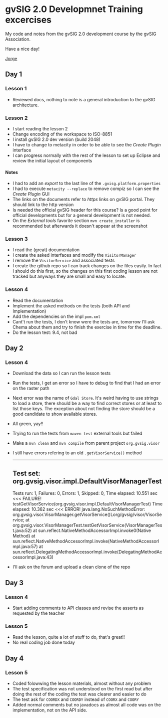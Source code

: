 gvSIG 2.0 Developmnet Training excercises
===================================================

My code and notes from the gvSIG 2.0 development course by the gvSIG 
Association.

Have a nice day!

[Jorge](http://jorgesanz.net)


## Day 1

### Lesson 1

- Reviewed docs, nothing to note is a general introduction to the gvSIG 
  architecture.

### Lesson 2

- I start reading the lesson 2
- Change encoding of the workspace to ISO-8851
- I install gvSIG 2.0 dev version (build 2048)
- I have to change to metacity in order to be able to see the 
  _Create Plugin_ interface
- I can progress normally with the rest of the lesson to set up Eclipse
  and review the initial layout of components

#### Notes 

- I had to add an _export_ to the last line of the 
  `.gvisg.platform.properties`
- I had to execute `metacity --replace` to remove compiz so I can see 
  the _Create Plugin_ GUI
- The links on the documents refer to _https_ links on gvSIG portal.
  They should link to the http version
- Is needed the official gvSIG header for this course? Is a good point
  for official developments but for a
  general development is not needed.
- On the _External tools_ favorite section `mvn create_installer` is
  recommended but afterwards it doesn't appear at the screenshot

### Lesson 3

- I read the (great) documentation
- I create the asked interfaces and modify the `VisitorManager`
- I remove the `VisitorService` and associated tests
- I create the github repo so I can track changes on the files easily.
  In fact I should do this first, so the changes on this first coding
  lesson are not tracked but anyways they are small and easy to locate.

### Lesson 4

- Read the documentation
- Implement the asked methods on the tests (both API and Implementation)
- Add the dependencies on the impl `pom.xml`
- Cant't run the tests, I don't know were the tests are, tomorrow I'll
  ask Chema about them and try to finish the exercise in time for the 
  deadline.
- Do the lesson test: 9.4, not bad

## Day 2

### Lesson 4

- Download the data so I can run the lesson tests
- Run the tests, I get an error so I have to debug to find that I had 
  an error on the raster path
- Next error was the name of `Gdal Store`. It's weird having to use
  strings to load a store, there should be a way to find correct stores
  or at least to list those keys. The exception about not finding the 
  store should be a good candidate to show available stores.
- All green, yay!!
- Trying to run the tests from `maven test` external tools but failed
- Make a `mvn clean` and `mvn compile` from parent project `org.gvsig.visor`
- I still have errors refering to an old `.getVisorService()` method

	-------------------------------------------------------------------------------
	Test set: org.gvsig.visor.impl.DefaultVisorManagerTest
	-------------------------------------------------------------------------------
	Tests run: 1, Failures: 0, Errors: 1, Skipped: 0, Time elapsed: 10.551 sec <<< FAILURE!
	testGetVisorService(org.gvsig.visor.impl.DefaultVisorManagerTest)  Time elapsed: 10.362 sec  <<< ERROR!
	java.lang.NoSuchMethodError: org.gvsig.visor.VisorManager.getVisorService()Lorg/gvsig/visor/VisorService;
		at org.gvsig.visor.VisorManagerTest.testGetVisorService(VisorManagerTest.java:52)
		at sun.reflect.NativeMethodAccessorImpl.invoke0(Native Method)
		at sun.reflect.NativeMethodAccessorImpl.invoke(NativeMethodAccessorImpl.java:57)
		at sun.reflect.DelegatingMethodAccessorImpl.invoke(DelegatingMethodAccessorImpl.java:43)

- I'll ask on the forum and upload a clean clone of the repo

## Day 3


### Lesson 4

- Start adding comments to API classes and revise 
  the asserts as requested by the teacher

### Lesson 5

- Read the lesson, quite a lot of stuff to do, that's great!!
- No real coding job done today

## Day 4

### Lesson 5

- Coded folowwing the lesson materials, almost without any problem
- The test specification was not understood on the first read but after
  doing the rest of the coding the test was clearer and easier to do
- The test ask for `COORDX` and `COORDY` instead of `COORX` and `COORY`
- Added normal comments but no javadocs as almost all code was on the
  implementation, not on the API side.

